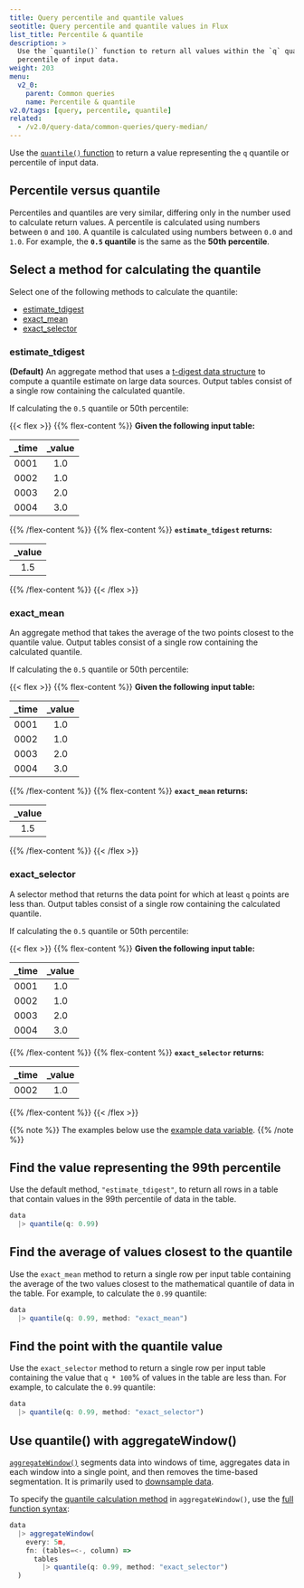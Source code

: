 ```yaml
---
title: Query percentile and quantile values
seotitle: Query percentile and quantile values in Flux
list_title: Percentile & quantile
description: >
  Use the `quantile()` function to return all values within the `q` quantile or
  percentile of input data.
weight: 203
menu:
  v2_0:
    parent: Common queries
    name: Percentile & quantile
v2.0/tags: [query, percentile, quantile]
related:
  - /v2.0/query-data/common-queries/query-median/
---
```


Use the [`quantile()` function](/v2.0/reference/flux/stdlib/built-in/transformations/aggregates/quantile/)
to return a value representing the `q` quantile or percentile of input data.

## Percentile versus quantile
Percentiles and quantiles are very similar, differing only in the number used to calculate return values.
A percentile is calculated using numbers between `0` and `100`.
A quantile is calculated using numbers between `0.0` and `1.0`.
For example, the **`0.5` quantile** is the same as the **50th percentile**.

## Select a method for calculating the quantile
Select one of the following methods to calculate the quantile:

- [estimate_tdigest](#estimate-tdigest)
- [exact_mean](#exact-mean)
- [exact_selector](#exact-selector)

### estimate_tdigest
**(Default)** An aggregate method that uses a [t-digest data structure](https://github.com/tdunning/t-digest)
to compute a quantile estimate on large data sources.
Output tables consist of a single row containing the calculated quantile.

If calculating the `0.5` quantile or 50th percentile:

{{< flex >}}
{{% flex-content %}}
**Given the following input table:**

| _time | _value |
| ----- |:------:|
| 0001  | 1.0    |
| 0002  | 1.0    |
| 0003  | 2.0    |
| 0004  | 3.0    |
{{% /flex-content %}}
{{% flex-content %}}
**`estimate_tdigest` returns:**

| _value |
|:------:|
| 1.5    |
{{% /flex-content %}}
{{< /flex >}}

### exact_mean
An aggregate method that takes the average of the two points closest to the quantile value.
Output tables consist of a single row containing the calculated quantile.

If calculating the `0.5` quantile or 50th percentile:

{{< flex >}}
{{% flex-content %}}
**Given the following input table:**

| _time | _value |
| ----- |:------:|
| 0001  | 1.0    |
| 0002  | 1.0    |
| 0003  | 2.0    |
| 0004  | 3.0    |
{{% /flex-content %}}
{{% flex-content %}}
**`exact_mean` returns:**

| _value |
|:------:|
| 1.5    |
{{% /flex-content %}}
{{< /flex >}}

### exact_selector
A selector method that returns the data point for which at least `q` points are less than.
Output tables consist of a single row containing the calculated quantile.

If calculating the `0.5` quantile or 50th percentile:

{{< flex >}}
{{% flex-content %}}
**Given the following input table:**

| _time | _value |
| ----- |:------:|
| 0001  | 1.0    |
| 0002  | 1.0    |
| 0003  | 2.0    |
| 0004  | 3.0    |
{{% /flex-content %}}
{{% flex-content %}}
**`exact_selector` returns:**

| _time | _value |
| ----- |:------:|
| 0002  | 1.0    |
{{% /flex-content %}}
{{< /flex >}}

{{% note %}}
The examples below use the [example data variable](/v2.0/query-data/common-queries/#example-data-variable).
{{% /note %}}

## Find the value representing the 99th percentile
Use the default method, `"estimate_tdigest"`, to return all rows in a table that
contain values in the 99th percentile of data in the table.

```js
data
  |> quantile(q: 0.99)
```

## Find the average of values closest to the quantile
Use the `exact_mean` method to return a single row per input table containing the
average of the two values closest to the mathematical quantile of data in the table.
For example, to calculate the `0.99` quantile:

```js
data
  |> quantile(q: 0.99, method: "exact_mean")
```

## Find the point with the quantile value
Use the `exact_selector` method to return a single row per input table containing the
value that `q * 100`% of values in the table are less than.
For example, to calculate the `0.99` quantile:

```js
data
  |> quantile(q: 0.99, method: "exact_selector")
```

## Use quantile() with aggregateWindow()
[`aggregateWindow()`](/v2.0/reference/flux/stdlib/built-in/transformations/aggregates/aggregatewindow/)
segments data into windows of time, aggregates data in each window into a single
point, and then removes the time-based segmentation.
It is primarily used to [downsample data](/v2.0/process-data/common-tasks/downsample-data/).

To specify the [quantile calculation method](#quantile-calculation-methods) in
`aggregateWindow()`, use the [full function syntax](/v2.0/reference/flux/stdlib/built-in/transformations/aggregates/aggregatewindow/#specify-parameters-of-the-aggregate-function):

```js
data
  |> aggregateWindow(
    every: 5m,
    fn: (tables=<-, column) =>
      tables
        |> quantile(q: 0.99, method: "exact_selector")
  )
```
